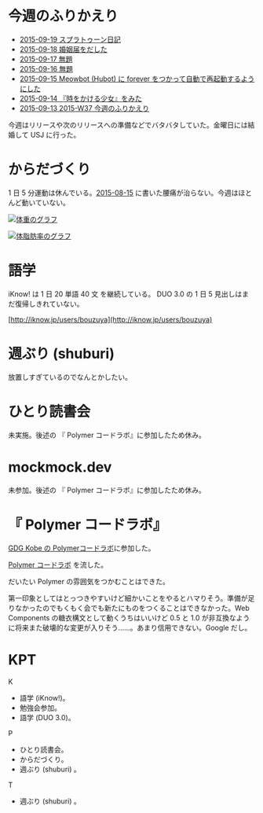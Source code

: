# 今週のふりかえり

- [2015-09-19 スプラトゥーン日記][2015-09-19]
- [2015-09-18 婚姻届をだした][2015-09-18]
- [2015-09-17 無題][2015-09-17]
- [2015-09-16 無題][2015-09-16]
- [2015-09-15 Meowbot (Hubot) に forever をつかって自動で再起動するようにした][2015-09-15]
- [2015-09-14 『時をかける少女』をみた][2015-09-14]
- [2015-09-13 2015-W37 今週のふりかえり][2015-09-13]

今週はリリースや次のリリースへの準備などでバタバタしていた。金曜日には結婚して USJ に行った。

# からだづくり

1 日 5 分運動は休んでいる。[2015-08-15][] に書いた腰痛が治らない。今週はほとんど動いていない。

[![体重のグラフ][graph-weight-img]][graph-weight-url]

[![体脂肪率のグラフ][graph-percent-img]][graph-percent-url]

# 語学

iKnow! は 1 日 20 単語 40 文 を継続している。 DUO 3.0 の 1 日 5 見出しはまだ復帰しきれていない。

[http://iknow.jp/users/bouzuya](http://iknow.jp/users/bouzuya)

# 週ぶり (shuburi)

放置しすぎているのでなんとかしたい。

# ひとり読書会

未実施。後述の 『 Polymer コードラボ』に参加したため休み。

# mockmock.dev

未参加。後述の 『 Polymer コードラボ』に参加したため休み。

# 『 Polymer コードラボ』

[GDG Kobe の Polymerコードラボ](http://goo.gl/forms/qIjCgkVInw)に参加した。

[Polymer コードラボ](http://goo.gl/JuVru7) を流した。

だいたい Polymer の雰囲気をつかむことはできた。

第一印象としてはとっつきやすいけど細かいことをやるとハマりそう。準備が足りなかったのでもくもく会でも新たにものをつくることはできなかった。Web Components の糖衣構文として動くうちはいいけど 0.5 と 1.0 が非互換なように将来また破壊的な変更が入りそう……。あまり信用できない。Google だし。

# KPT

K

- 語学 (iKnow!)。
- 勉強会参加。
- 語学 (DUO 3.0)。

P

- ひとり読書会。
- からだづくり。
- 週ぶり (shuburi) 。

T

- 週ぶり (shuburi) 。

[graph-percent-img]: http://graph.hatena.ne.jp/bouzuya/graph?graphname=percent&startdate=2015-01-01&enddate=2015-09-20
[graph-percent-url]: http://graph.hatena.ne.jp/bouzuya/percent/?startdate=2015-01-01&enddate=2015-09-20
[graph-weight-img]: http://graph.hatena.ne.jp/bouzuya/graph?graphname=weight&startdate=2015-01-01&enddate=2015-09-20
[graph-weight-url]: http://graph.hatena.ne.jp/bouzuya/weight/?startdate=2015-01-01&enddate=2015-09-20
[2015-08-15]: http://blog.bouzuya.net/2015/08/15/
[2015-09-13]: http://blog.bouzuya.net/2015/09/13/
[2015-09-14]: http://blog.bouzuya.net/2015/09/14/
[2015-09-15]: http://blog.bouzuya.net/2015/09/15/
[2015-09-16]: http://blog.bouzuya.net/2015/09/16/
[2015-09-17]: http://blog.bouzuya.net/2015/09/17/
[2015-09-18]: http://blog.bouzuya.net/2015/09/18/
[2015-09-19]: http://blog.bouzuya.net/2015/09/19/
